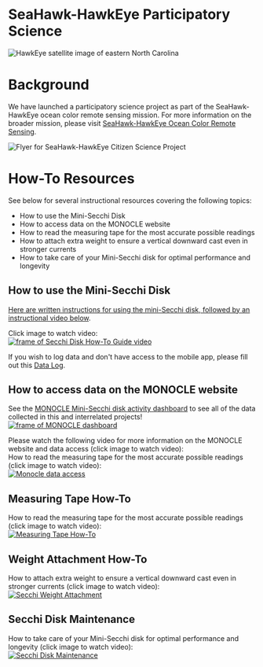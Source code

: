 # SeaHawk-HawkEye Participatory Science
![HawkEye satellite image of eastern North Carolina](assets/ChesapeakeBay-December28th-2022.png "HawkEye NC Coast")

# Background 
We have launched a participatory science project as part of the SeaHawk-HawkEye ocean color remote sensing mission. For more information on the broader mission, please visit [SeaHawk-HawkEye Ocean Color Remote Sensing](https://coast-lab.org/seahawk/).

![Flyer for SeaHawk-HawkEye Citizen Science Project](assets/SeaHawk-HawkEye-informational-flyer.png "SeaHawk/HawkEye Citizen Science Project")

# How-To Resources
See below for several instructional resources covering the following topics:
- How to use the Mini-Secchi Disk
- How to access data on the MONOCLE website
- How to read the measuring tape for the most accurate possible readings
- How to attach extra weight to ensure a vertical downward cast even in stronger currents
- How to take care of your Mini-Secchi disk for optimal performance and longevity

## How to use the Mini-Secchi Disk
[Here are written instructions for using the mini-Secchi disk, followed by an instructional video below](assets/Mini-Secchi-How-To-Guide.pdf "Mini-Secchi How-To Guide").

Click image to watch video:  
[![frame of Secchi Disk How-To Guide video](assets/videoframe_19286.png)](https://player.vimeo.com/video/827438726?h=1ab832388d "Secchi Disk How-To Guide")

If you wish to log data and don't have access to the mobile app, please fill out this [Data Log](assets/Mini-Secchi-Data-Log.pdf "Mini-Secchi Data Log.pdf").

## How to access data on the MONOCLE website
See the [MONOCLE Mini-Secchi disk activity dashboard](https://rsg.pml.ac.uk/dashboards/d/P0tWxs97k/monocle-secchi) to see all of the data collected in this and interrelated projects!  
[![frame of MONOCLE dashboard](assets/monocle-dashboard.png)](https://rsg.pml.ac.uk/dashboards/d/P0tWxs97k/monocle-secchi "MONOCLE Dashboard")

Please watch the following video for more information on the MONOCLE website and data access (click image to watch video):  
How to read the measuring tape for the most accurate possible readings (click image to watch video):  
[![Monocle data access](assets/videoframe_8618.png)](https://player.vimeo.com/video/827438261 "Monocle data access")

## Measuring Tape How-To
How to read the measuring tape for the most accurate possible readings (click image to watch video):  
[![Measuring Tape How-To](assets/videoframe_44582.png)](https://player.vimeo.com/video/908330061 "Measuring Tape How-To")

## Weight Attachment How-To
How to attach extra weight to ensure a vertical downward cast even in stronger currents (click image to watch video):  
[![Secchi Weight Attachment](assets/videoframe_6334.png)](https://player.vimeo.com/video/908332326 "Secchi Weight Attachment")

## Secchi Disk Maintenance
How to take care of your Mini-Secchi disk for optimal performance and longevity (click image to watch video):  
[![Secchi Disk Maintenance](assets/videoframe_5391.png)](https://player.vimeo.com/video/908332303 "Secchi Disk Maintenance")